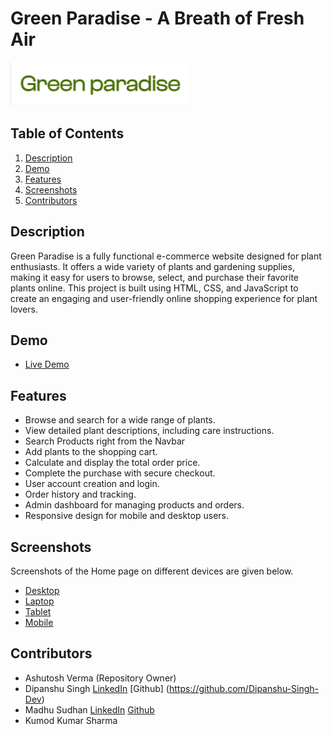 # Green Paradise - A Breath of Fresh Air

![Green Paradise Logo](./Images/logo_green_heaven.png)

## Table of Contents

1. [Description](#description)
2. [Demo](#demo)
3. [Features](#features)
4. [Screenshots](#screenshots)
5. [Contributors](#authors)

## Description

Green Paradise is a fully functional e-commerce website designed for plant enthusiasts. It offers a wide variety of plants and gardening supplies, making it easy for users to browse, select, and purchase their favorite plants online. This project is built using HTML, CSS, and JavaScript to create an engaging and user-friendly online shopping experience for plant lovers.

## Demo

- [Live Demo](https://green-paradise-team.netlify.app)
## Features

- Browse and search for a wide range of plants.
- View detailed plant descriptions, including care instructions.
- Search Products right from the Navbar
- Add plants to the shopping cart.
- Calculate and display the total order price.
- Complete the purchase with secure checkout.
- User account creation and login.
- Order history and tracking.
- Admin dashboard for managing products and orders.
- Responsive design for mobile and desktop users.

## Screenshots
  Screenshots of the Home page on different devices are given below.
- [Desktop](https://github.com/1ashutoshverma/Green-Paradise/blob/6a494c62eccc1e923fcc8e9efa428afe74793923/Images/Home-Page_Desktop.png)
- [Laptop](./Images/Home-Page_Laptop.png)
- [Tablet](./Images/Home-Page_Tablet.png)
- [Mobile](./Images/Home-Page_Mobile.png)
## Contributors
- Ashutosh Verma (Repository Owner)
- Dipanshu Singh [LinkedIn](https://www.linkedin.com/in/dipanshu-singh-645821153) [Github] (https://github.com/Dipanshu-Singh-Dev)
- Madhu Sudhan [LinkedIn](https://www.linkedin.com/in/kumod-kumar-sharma-18356521a) [Github](https://github.com/kumod1164)
- Kumod Kumar Sharma

